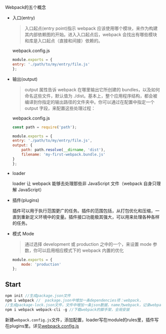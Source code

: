 Webpack的五个概念
+ 入口(entry)

    >入口起点(entry point)指示 webpack 应该使用哪个模块，来作为构建其内部依赖图的开始。进入入口起点后，webpack 会找出有哪些模块和库是入口起点（直接和间接）依赖的。

    webpack.config.js
    ```js
    module.exports = {
    entry: './path/to/my/entry/file.js'
    };
    ```
+ 输出(output)
    
    >output 属性告诉 webpack 在哪里输出它所创建的 bundles，以及如何命名这些文件，默认值为 ./dist。基本上，整个应用程序结构，都会被编译到你指定的输出路径的文件夹中。你可以通过在配置中指定一个 output 字段，来配置这些处理过程：

    webpack.config.js
    ```js
    const path = require('path');

    module.exports = {
    entry: './path/to/my/entry/file.js',
    output: {
        path: path.resolve(__dirname, 'dist'),
        filename: 'my-first-webpack.bundle.js'
    }
    };
    ```

+ loader

    loader 让 webpack 能够去处理那些非 JavaScript 文件（webpack 自身只理解 JavaScript）
+ 插件(plugins)

    插件可以用于执行范围更广的任务。插件的范围包括，从打包优化和压缩，一直到重新定义环境中的变量。插件接口功能极其强大，可以用来处理各种各样的任务。
+ 模式 Mode

    >通过选择 development 或 production 之中的一个，来设置 mode 参数，你可以启用相应模式下的 webpack 内置的优化
    ```js
    module.exports = {
        mode: 'production'
    };
    ```
## Start

```js
npm init //生成package.json文件
npm i webpack //  package.json中增加一条dependencies项：webpack，
//生成package-lock.json文件，文件中增加一条json数据，name为webpack，记录webpack的依赖包......
npm i webpack webpack-cli -g //下载webpack的脚手架，全局安装
```
新建`webpack.config.js`文件，添加配置，loader写在module的rules里，插件写在plugins里。详见[webpack.config.js](./webpack.config.js)